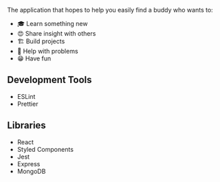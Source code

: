 The application that hopes to help you easily find a buddy who wants to:

- 🎓 Learn something new
- 😍 Share insight with others
- 🏗  Build projects
- 🤝 Help with problems
- 😁 Have fun

## Development Tools

- ESLint
- Prettier

## Libraries

- React
- Styled Components
- Jest
- Express
- MongoDB